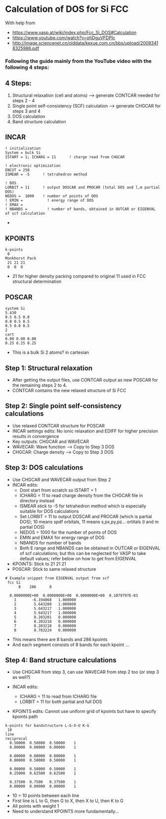 # Calculation of DOS for Si FCC

With help from 
- https://www.vasp.at/wiki/index.php/Fcc_Si_DOS#Calculation
- https://www.youtube.com/watch?v=ohDguVFDPlc
- http://image.sciencenet.cn/olddata/kexue.com.cn/bbs/upload/20083418325986.pdf

### Following the guide mainly from the YouTube video with the following 4 steps:

## 4 Steps:
1. Structural relaxation (cell and atoms) --> generate CONTCAR needed for steps 2 - 4
2. Single point self-consistency (SCF) calculation --> generate CHGCAR for steps 3 and 4
3. DOS calculation
4. Band structure calculation 

## INCAR

```
! initialization
System = bulk Si
ISTART = 1; ICHARG = 11      ! charge read from CHGCAR

! electronic optimization
ENCUT = 250
ISMEAR = -5      ! tetrahedron method

! DOS
LORBIT = 11      ! output DOSCAR and PROCAR (total DOS and l,m partial DOS)
NEDOS =  1000    ! number of points of DOS
! EMIN =           ! energy range of DOS
! EMAX = 
! NBANDS =         ! number of bands, obtained in OUTCAR or EIGENVAL of scf calculation
```
- 


## KPOINTS

```
k-points
 0
Monkhorst Pack
 21 21 21
 0  0  0
```
- 21 for higher density packing compared to original 11 used in FCC structural determination


## POSCAR
```
system Si
5.430
0.5 0.5 0.0
0.0 0.5 0.5
0.5 0.0 0.5
2
cart
0.00 0.00 0.00
0.25 0.25 0.25
```
- This is a bulk Si 2 atoms? in cartesian

## Step 1: Structural relaxation
- After getting the output files, use CONTCAR output as new POSCAR for the remaining steps 2 to 4. 
- CONTCAR contains the new relaxed structure of Si FCC

## Step 2: Single point self-consistency calculations 
- Use relaxed CONTCAR structure for POSCAR
- INCAR settings edits: No ionic relaxation and EDIFF for higher precision results in convergence 
- Key outputs: CHGCAR and WAVECAR
- WAVECAR: Wave function --> Copy to Step 3 DOS
- CHGCAR: Charge density --> Copy to Step 3 DOS

## Step 3: DOS calculations 
- Use CHGCAR and WAVECAR output from Step 2
- INCAR edits: 
    * Dont start from scratch so ISTART = 1
    * ICHARG = 11 to read charge density from the CHGCAR file in directory instead 
    * ISMEAR stick to -5 for tetrahedron method which is especially suitable for DOS calculations 
    * Set LORBIT = 11 to output DOSCAR and PROCAR (which is partial DOS); 10 means spdf orbitals, 11 means s,px,py,pz... ortitals (l and m partial DOS)
    * NEDOS = 1000 for the number of points of DOS
    * EMIN and EMAX for energy range of DOS
    * NBANDS for number of bands
    * Both E range and NBANDS can be obtained in OUTCAR or EIGENVAL of scf calculations; but this can be neglected for VASP to take default values; refer below on how to get from EIGENVAL
- KPOINTS: Stick to 21 21 21
- POSCAR: Stick to same relaxed structure


```
# Example snippet from EIGENVAL output from scf 
 fcc Si                                  
      8    286      8
 
  0.0000000E+00  0.0000000E+00  0.0000000E+00  0.1079797E-03
    1       -6.194068   1.000000
    2        5.643200   1.000000
    3        5.643217   1.000000
    4        5.643217   1.000000
    5        8.203201   0.000000
    6        8.203218   0.000000
    7        8.203218   0.000000
    8        8.783224   0.000000

```
- This means there are 8 bands and 286 kpoints 
- And each segment consists of 8 bands for each kpoint ... 

## Step 4: Band structure calculations 
- Use CHGCAR from step 3, can use WAVECAR from step 2 too (or step 3 as well?)
- INCAR edits:
    * ICHARG = 11 to read from ICHARG file 
    * LORBIT = 11 for both partial and full DOS

- KPOINTS edits: Cannot use uniform grid of kpoints but have to specify kpoints path 

```
k-points for bandstructure L-G-X-U K-G
 10
line
reciprocal
  0.50000  0.50000  0.50000    1
  0.00000  0.00000  0.00000    1

  0.00000  0.00000  0.00000    1
  0.00000  0.50000  0.50000    1

  0.00000  0.50000  0.50000    1
  0.25000  0.62500  0.62500    1

  0.37500  0.7500   0.37500    1
  0.00000  0.00000  0.00000    1

```
- 10 = 10 points between each line 
- First line is L to G, then G to X, then X to U, then K to G
- All points with weight 1
- Need to understand KPOINTS more fundamentally...
